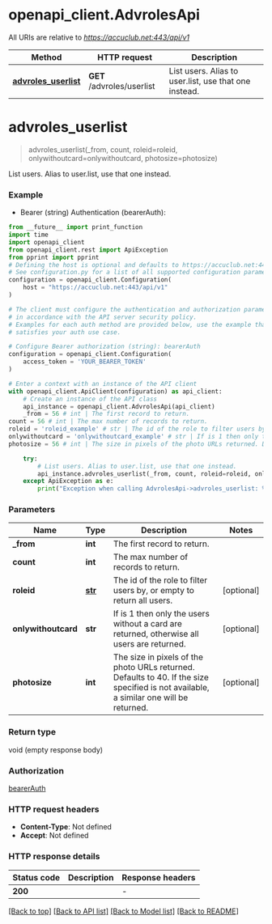 # openapi_client.AdvrolesApi

All URIs are relative to *https://accuclub.net:443/api/v1*

Method | HTTP request | Description
------------- | ------------- | -------------
[**advroles_userlist**](AdvrolesApi.md#advroles_userlist) | **GET** /advroles/userlist | List users. Alias to user.list, use that one instead.


# **advroles_userlist**
> advroles_userlist(_from, count, roleid=roleid, onlywithoutcard=onlywithoutcard, photosize=photosize)

List users. Alias to user.list, use that one instead.

### Example

* Bearer (string) Authentication (bearerAuth):
```python
from __future__ import print_function
import time
import openapi_client
from openapi_client.rest import ApiException
from pprint import pprint
# Defining the host is optional and defaults to https://accuclub.net:443/api/v1
# See configuration.py for a list of all supported configuration parameters.
configuration = openapi_client.Configuration(
    host = "https://accuclub.net:443/api/v1"
)

# The client must configure the authentication and authorization parameters
# in accordance with the API server security policy.
# Examples for each auth method are provided below, use the example that
# satisfies your auth use case.

# Configure Bearer authorization (string): bearerAuth
configuration = openapi_client.Configuration(
    access_token = 'YOUR_BEARER_TOKEN'
)

# Enter a context with an instance of the API client
with openapi_client.ApiClient(configuration) as api_client:
    # Create an instance of the API class
    api_instance = openapi_client.AdvrolesApi(api_client)
    _from = 56 # int | The first record to return.
count = 56 # int | The max number of records to return.
roleid = 'roleid_example' # str | The id of the role to filter users by, or empty to return all users. (optional)
onlywithoutcard = 'onlywithoutcard_example' # str | If is 1 then only the users without a card are returned, otherwise all users are returned. (optional)
photosize = 56 # int | The size in pixels of the photo URLs returned. Defaults to 40. If the size specified is not available, a similar one will be returned. (optional)

    try:
        # List users. Alias to user.list, use that one instead.
        api_instance.advroles_userlist(_from, count, roleid=roleid, onlywithoutcard=onlywithoutcard, photosize=photosize)
    except ApiException as e:
        print("Exception when calling AdvrolesApi->advroles_userlist: %s\n" % e)
```

### Parameters

Name | Type | Description  | Notes
------------- | ------------- | ------------- | -------------
 **_from** | **int**| The first record to return. | 
 **count** | **int**| The max number of records to return. | 
 **roleid** | [**str**](.md)| The id of the role to filter users by, or empty to return all users. | [optional] 
 **onlywithoutcard** | **str**| If is 1 then only the users without a card are returned, otherwise all users are returned. | [optional] 
 **photosize** | **int**| The size in pixels of the photo URLs returned. Defaults to 40. If the size specified is not available, a similar one will be returned. | [optional] 

### Return type

void (empty response body)

### Authorization

[bearerAuth](../README.md#bearerAuth)

### HTTP request headers

 - **Content-Type**: Not defined
 - **Accept**: Not defined

### HTTP response details
| Status code | Description | Response headers |
|-------------|-------------|------------------|
**200** |  |  -  |

[[Back to top]](#) [[Back to API list]](../README.md#documentation-for-api-endpoints) [[Back to Model list]](../README.md#documentation-for-models) [[Back to README]](../README.md)

